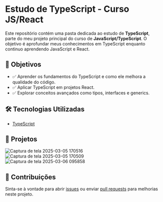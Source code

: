 # Estudo de TypeScript - Curso JS/React

Este repositório contém uma pasta dedicada ao estudo de **TypeScript**, parte do meu projeto principal do curso de **JavaScript/TypeScript**. O objetivo é aprofundar meus conhecimentos em TypeScript enquanto continuo aprendendo JavaScript e React.

## 📌 Objetivos

- ✅ Aprender os fundamentos do TypeScript e como ele melhora a qualidade do código.  
- ✅ Aplicar TypeScript em projetos React.  
- ✅ Explorar conceitos avançados como tipos, interfaces e generics.  

## 🛠 Tecnologias Utilizadas

- [TypeScript](https://www.typescriptlang.org/)  

## 📂 Projetos  

![Captura de tela 2025-03-05 170516](https://github.com/user-attachments/assets/291ed758-442e-48c4-8145-9e84d411ffd1)  
![Captura de tela 2025-03-05 170509](https://github.com/user-attachments/assets/d7dcb13d-0411-42c5-9c19-c5c9b185e313)  
![Captura de tela 2025-03-06 095858](https://github.com/user-attachments/assets/27f19688-ad7e-483c-91f7-66c5e00f164b)


## 🤝 Contribuições  

Sinta-se à vontade para abrir [issues](https://github.com/seu-repositorio/issues) ou enviar [pull requests](https://github.com/seu-repositorio/pulls) para melhorias neste projeto.  
